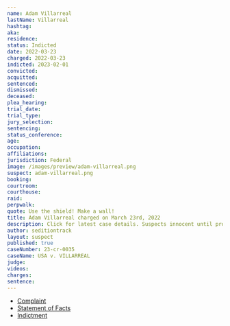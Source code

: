 ```yaml
---
name: Adam Villarreal
lastName: Villarreal
hashtag:
aka:
residence:
status: Indicted
date: 2022-03-23
charged: 2022-03-23
indicted: 2023-02-01
convicted:
acquitted:
sentenced:
dismissed:
deceased:
plea_hearing:
trial_date:
trial_type:
jury_selection:
sentencing:
status_conference:
age:
occupation:
affiliations:
jurisdiction: Federal
image: /images/preview/adam-villarreal.png
suspect: adam-villarreal.png
booking:
courtroom:
courthouse:
raid:
perpwalk:
quote: Use the shield! Make a wall!
title: Adam Villarreal charged on March 23rd, 2022
description: Click for latest case details. Suspects innocent until proven guilty.
author: seditiontrack
layout: suspect
published: true
caseNumber: 23-cr-0035
caseName: USA v. VILLARREAL
judge:
videos:
charges:
sentence:
---
```

- [Complaint](https://www.justice.gov/usao-dc/case-multi-defendant/file/1567161/download)
- [Statement of Facts](https://www.justice.gov/usao-dc/case-multi-defendant/file/1567166/download)
- [Indictment](https://www.justice.gov/usao-dc/case-multi-defendant/file/1567171/download)
